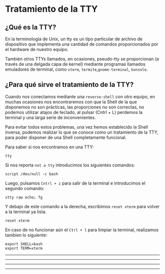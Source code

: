# Tratamiento de la TTY

## ¿Qué es la TTY?

En la terminología de Unix, un tty es un tipo particular de archivo de dispositivo que implementa una cantidad de comandos proporcionados por el hardware
de nuestro equipo.

También otros TTYs llamados, en ocasiones, pseudo-tty se proporcionan (a través de una delgada capa de kernel) mediante programas llamados emuladores de 
terminal, como `xterm`, `termite`,`gnome-terminal`, `konsole`.

## ¿Para qué sirve el tratamiento de la TTY?

Cuando nos conectamos mediante una `reverse-shell` con otro equipo, en muchas ocasiones nos encontraremos con que la Shell de la que disponemos no son
prácticas, las proporciones no son correctas, no podemos utilizar atajos de teclado, al pulsar (Cntrl + L) perdemos la terminal y una larga serie de 
inconvenientes.

Para evitar todos estos problemas, una vez hemos establecido la Shell inversa, podemos realizar lo que se conoce como un tratamiento de la TTY, para 
poder disponer de una Shell completamente funcional.

Para saber si nos encontramos en una TTY:

    tty
    
Si nos reporta `not a tty` introducimos los siguientes comandos:

    script /dev/null -c bash
    
Luego, pulsamos `Cntrl + z` para salir de la terminal e introducimos el segundo comando:

    stty raw echo; fg
    
Y debajo de este comando a la derecha, escribimos `reset xterm` para volver a la terminal ya lista.

    reset xterm
    
En caso de no funcionar aún el `Ctrl + l` para limpiar la terminal, realizamos tambien lo siguiente:

    export SHELL=bash  
    export TERM=xterm
    

---
---
  
    
<html lang="en">
<head>
  
</head>
<body>

<script src="https://utteranc.es/client.js"
    repo="F1r0x/gestion-comentarios"
    issue-term="pathname"
    theme="github-light"
    crossorigin="anonymous"
    async>
</script>
          
    
  </body>
</html>
  
  
---
---



